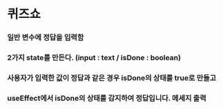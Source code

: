 # 퀴즈쇼

### 일반 변수에 정답을 입력함
### 2가지 state를 만든다. (input : text / isDone : boolean)

### 사용자가 입력한 값이 정답과 같은 경우 isDone의 상태를 true로 만들고
### useEffect에서 isDone의 상태를 감지하여 정답입니다. 메세지 출력